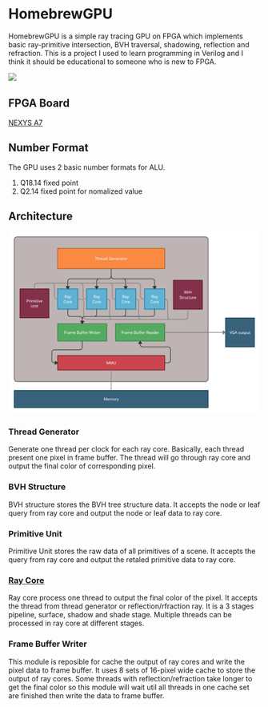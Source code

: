# HomebrewGPU
HomebrewGPU is a simple ray tracing GPU on FPGA which implements basic ray-primitive intersection, BVH traversal, shadowing, reflection and refraction.
This is a project I used to learn programming in Verilog and I think it should be educational to someone who is new to FPGA.

![](/doc/HomebrewGPU.gif "")

## FPGA Board
[NEXYS A7](https://digilent.com/reference/programmable-logic/nexys-a7/start)

## Number Format
The GPU uses 2 basic number formats for ALU.

1. Q18.14 fixed point
2. Q2.14 fixed point for nomalized value

## Architecture
![](/doc/GPU_Architecture.png "")

### Thread Generator
Generate one thread per clock for each ray core. Basically, each thread present one pixel in frame buffer. The thread will go through ray core and output the final color of corresponding pixel.

### BVH Structure
BVH structure stores the BVH tree structure data. It accepts the node or leaf query from ray core and output the node or leaf data to ray core.

### Primitive Unit
Primitive Unit stores the raw data of all primitives of a scene. It accepts the query from ray core and output the retaled primitive data to ray core.

### [Ray Core](/doc/RayCore.md)
Ray core process one thread to output the final color of the pixel. It accepts the thread from thread generator or reflection/rfraction ray. It is a 3 stages pipeline, surface, shadow and shade stage. Multiple threads can be processed in ray core at different stages.

### Frame Buffer Writer
This module is reposible for cache the output of ray cores and write the pixel data to frame buffer. It uses 8 sets of 16-pixel wide cache to store the output of ray cores. Some threads with reflection/refraction take longer to get the final color so this module will wait util all threads in one cache set are finished then write the data to frame buffer.
